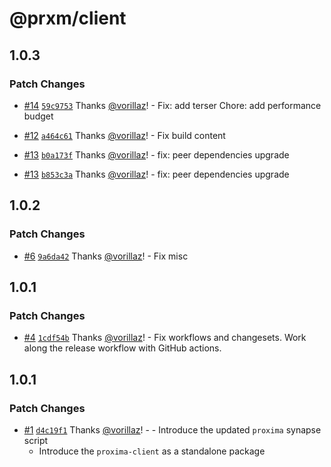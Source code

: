 # @prxm/client

## 1.0.3

### Patch Changes

- [#14](https://github.com/proximahq/synapses/pull/14) [`59c9753`](https://github.com/proximahq/synapses/commit/59c97532d10938761c62cfbd66f6ce1667da1ecb) Thanks [@vorillaz](https://github.com/vorillaz)! - Fix: add terser
  Chore: add performance budget

- [#12](https://github.com/proximahq/synapses/pull/12) [`a464c61`](https://github.com/proximahq/synapses/commit/a464c612f78ee096cca51bf12033cdfed508ad44) Thanks [@vorillaz](https://github.com/vorillaz)! - Fix build content

- [#13](https://github.com/proximahq/synapses/pull/13) [`b0a173f`](https://github.com/proximahq/synapses/commit/b0a173fce482b8a511c701c521bdaa436c189060) Thanks [@vorillaz](https://github.com/vorillaz)! - fix: peer dependencies upgrade

- [#13](https://github.com/proximahq/synapses/pull/13) [`b853c3a`](https://github.com/proximahq/synapses/commit/b853c3a8adf2e034acd99dea2706a1885cece3e1) Thanks [@vorillaz](https://github.com/vorillaz)! - fix: peer dependencies upgrade

## 1.0.2

### Patch Changes

- [#6](https://github.com/proximahq/synapses/pull/6) [`9a6da42`](https://github.com/proximahq/synapses/commit/9a6da425eee495e54142cfc0d0f99fa76a4b6d04) Thanks [@vorillaz](https://github.com/vorillaz)! - Fix misc

## 1.0.1

### Patch Changes

- [#4](https://github.com/proximahq/synapses/pull/4) [`1cdf54b`](https://github.com/proximahq/synapses/commit/1cdf54bce5c95375e43a72b3ce56d3a878e700fe) Thanks [@vorillaz](https://github.com/vorillaz)! - Fix workflows and changesets.
  Work along the release workflow with GitHub actions.

## 1.0.1

### Patch Changes

- [#1](https://github.com/proximahq/synapses/pull/1) [`d4c19f1`](https://github.com/proximahq/synapses/commit/d4c19f13208676337f5e2ddc215d06d39e64eeb0) Thanks [@vorillaz](https://github.com/vorillaz)! - - Introduce the updated `proxima` synapse script
  - Introduce the `proxima-client` as a standalone package
